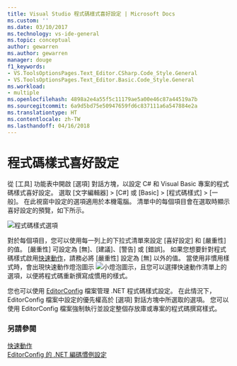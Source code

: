 ```yaml
---
title: Visual Studio 程式碼樣式喜好設定 | Microsoft Docs
ms.custom: ''
ms.date: 03/10/2017
ms.technology: vs-ide-general
ms.topic: conceptual
author: gewarren
ms.author: gewarren
manager: douge
f1_keywords:
- VS.ToolsOptionsPages.Text_Editor.CSharp.Code_Style.General
- VS.ToolsOptionsPages.Text_Editor.Basic.Code_Style.General
ms.workload:
- multiple
ms.openlocfilehash: 4898a2e4a55f5c11179ae5a00e46c87a44519a7b
ms.sourcegitcommit: 6a9d5bd75e50947659fd6c837111a6a547884e2a
ms.translationtype: HT
ms.contentlocale: zh-TW
ms.lasthandoff: 04/16/2018
---
```

# <a name="code-style-preferences"></a>程式碼樣式喜好設定

從 [工具] 功能表中開啟 [選項] 對話方塊，以設定 C# 和 Visual Basic 專案的程式碼樣式喜好設定。 選取 [文字編輯器] > [C#] 或 [Basic] > [程式碼樣式] > [一般]。 在此視窗中設定的選項適用於本機電腦。 清單中的每個項目會在選取時顯示喜好設定的預覽，如下所示。

![程式碼樣式選項](media/code-style-quick-actions-dialog.png)

對於每個項目，您可以使用每一列上的下拉式清單來設定 [喜好設定] 和 [嚴重性] 的值。 [嚴重性] 可設定為 [無]、[建議]、[警告] 或 [錯誤]。 如果您想要針對程式碼樣式啟用[快速動作](../ide/quick-actions.md)，請務必將 [嚴重性] 設定為 [無] 以外的值。 當使用非慣用樣式時，會出現快速動作燈泡圖示 ![小燈泡圖示](media/vs2015_lightbulbsmall.png)，且您可以選擇快速動作清單上的選項，以便將程式碼重新撰寫成慣用的樣式。

您也可以使用 [EditorConfig](../ide/editorconfig-code-style-settings-reference.md) 檔案管理 .NET 程式碼樣式設定。 在此情況下，EditorConfig 檔案中設定的優先權高於 [選項] 對話方塊中所選取的選項。 您可以使用 EditorConfig 檔案強制執行並設定整個存放庫或專案的程式碼撰寫樣式。

### <a name="see-also"></a>另請參閱

[快速動作](../ide/quick-actions.md)  
[EditorConfig 的 .NET 編碼慣例設定](../ide/editorconfig-code-style-settings-reference.md)
